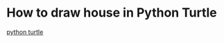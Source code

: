 # How to draw house in Python Turtle
[python turtle](https://user-images.githubusercontent.com/108196667/182403516-5139b23b-72f2-42eb-9ee8-c3100745ee1d.png)
